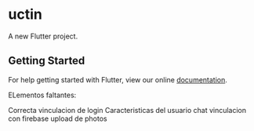 # uctin

A new Flutter project.

## Getting Started

For help getting started with Flutter, view our online
[documentation](https://flutter.io/).



ELementos faltantes:

Correcta vinculacion de login
Caracteristicas del usuario
chat
vinculacion con firebase
upload de photos
